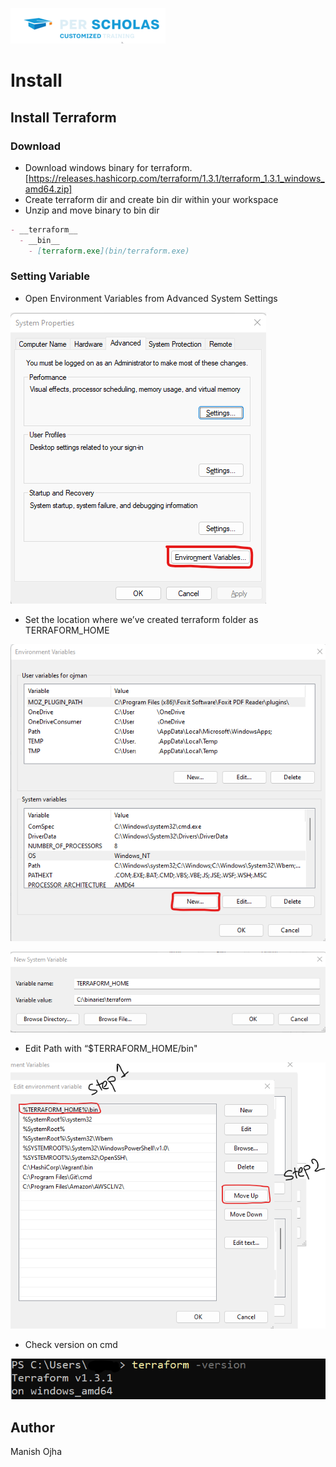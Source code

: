 [![Per Scholas](../per_scholas.png)](https://www.perscholas.org) 

# Install

## Install Terraform

### Download
 
- Download windows binary for terraform. [https://releases.hashicorp.com/terraform/1.3.1/terraform_1.3.1_windows_amd64.zip]
- Create terraform dir and create bin dir within your workspace
- Unzip and move binary to bin dir

```markdown
- __terraform__
  - __bin__
    - [terraform.exe](bin/terraform.exe)
```

### Setting Variable

- Open Environment Variables from Advanced System Settings

![env_var](images/env_var.png)

- Set the location where we’ve created terraform folder as TERRAFORM_HOME

![env_var_new](images/env_var_new.png)

![set_home](images/set_home.png)

- Edit Path with “$TERRAFORM_HOME/bin"

![env_var_new](images/edit_path_move.png)

- Check version on cmd

![check_version](images/check_version.png)

## Author
Manish Ojha